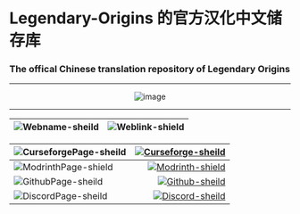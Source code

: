 Legendary-Origins 的官方汉化中文储存库
===========================
### The offical Chinese translation repository of Legendary Origins

****
<div align="center">

![image](https://github.com/White-Biggy/Chinese-Localization-Hub/assets/149329235/41624a73-de36-4e45-8f6d-bc69e120474c)

</div>

****

<div align="center">

|![Webname-sheild]|![Weblink-shield]|
|:-----:|:-----:|

|![CurseforgePage-sheild]|[![Curseforge-sheild]][Curseforge]|
|:-----|-----:|
|![ModrinthPage-shield]|[![Modrinth-shield]][Modrinth]|
|![GithubPage-sheild]|[![Github-sheild]][Github]|
|![DiscordPage-sheild]|[![Discord-sheild]][Discord]|
</div>


[Modrinth]:https://modrinth.com/mod/legendary-origins
[ModrinthPage-shield]:https://img.shields.io/badge/Modrinth-page?logo=modrinth&color=black
[Modrinth-shield]:https://img.shields.io/badge/dynamic/json?url=https%3A%2F%2Fraw.githubusercontent.com%2FWhite-Biggy%2FChinese-Localization-Hub%2FLegendary-Origins%2FModOwnerID.json&query=%24.user.id&logo=Modrinth&label=Zerofire&color=0084ff&link=https%3A%2F%2Fmodrinth.com%2Fuser%2FZerofire
[Weblink-shield]:https://img.shields.io/badge/Links-0?logo=Baidu&label=Web&labelColor=gray&color=blue
[Webname-sheild]:https://img.shields.io/badge/Name-0?logo=Baidu&label=Web&labelColor=gray&color=blue
[CurseforgePage-sheild]:https://img.shields.io/badge/Curseforge-0?logo=Curseforge&color=black
[Curseforge-sheild]:https://img.shields.io/badge/dynamic/json?url=https%3A%2F%2Fgithub.com%2FWhite-Biggy%2FChinese-Localization-Hub%2Fraw%2FLegendary-Origins%2FCurseforgeProjectID.json&query=%24.project.id&logo=Curseforge&label=Zerofire&link=https%3A%2F%2Fwww.curseforge.com%2Fminecraft%2Fmc-mods%2Flegendary-origins
[Curseforge]:https://www.curseforge.com/minecraft/mc-mods/legendary-origins
[Github]:https://github.com/Reniel80/Legendary-Origins
[Github-sheild]:https://img.shields.io/badge/dynamic/json?url=https%3A%2F%2Fgithub.com%2FWhite-Biggy%2FChinese-Localization-Hub%2Fraw%2FLegendary-Origins%2FGithubPageContent.json&query=%24.PageContent.LicenseName&logo=Github&label=Reniel80&link=https%3A%2F%2Fgithub.com%2FReniel80%2FLegendary-Origins
[GithubPage-sheild]:https://img.shields.io/badge/Github-0?logo=Github&color=black
[DiscordPage-sheild]:https://img.shields.io/badge/Discord-0?logo=Discord&color=black
[Discord-sheild]:https://img.shields.io/badge/XgqDm3uH6u-0?logo=Discord&label=Discord&labelColor=gray&color=blue&link=https%3A%2F%2Fdiscord.com%2Finvite%2FXgqDm3uH6u
[Discord]:https://discord.com/invite/XgqDm3uH6u
